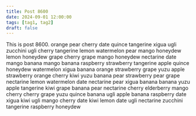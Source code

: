 ```yaml
---
title: Post 8600
date: 2024-09-01 12:00:00
tags: [tag1, tag2]
draft: false
---
```

This is post 8600.
orange
pear
cherry
date
quince
tangerine
xigua
ugli
zucchini
ugli
cherry
tangerine
lemon
watermelon
pear
mango
honeydew
lemon
honeydew
grape
cherry
grape
mango
honeydew
nectarine
date
mango
banana
mango
banana
raspberry
strawberry
tangerine
apple
quince
honeydew
watermelon
xigua
banana
orange
strawberry
grape
yuzu
apple
strawberry
orange
cherry
kiwi
yuzu
banana
pear
strawberry
pear
grape
nectarine
lemon
watermelon
date
nectarine
pear
xigua
banana
banana
yuzu
apple
tangerine
kiwi
grape
banana
pear
nectarine
cherry
elderberry
mango
cherry
cherry
grape
yuzu
quince
banana
ugli
apple
banana
raspberry
date
xigua
kiwi
ugli
mango
cherry
date
kiwi
lemon
date
ugli
nectarine
zucchini
tangerine
raspberry
honeydew
